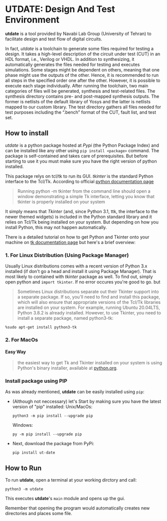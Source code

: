 # UTDATE: Design And Test Environment

**utdate** is a tool provided by Navabi Lab Group (University of Tehran) to facilitate design and test flow of digital circuits.

In fact, *utdate* is a toolchain to generate some files required for testing a design. It takes a high-level description of the circuit under test (CUT) in an HDL format, i.e., Verilog or VHDL. In addition to synthesizing, it automatically generates the files needed for testing and executes simulations. Some stages might be dependent on others, meaning that one phase might use the outputs of the other. Hence, it is recommended to run all steps in the specified order one after the other. However, it is possible to execute each stage individually. After running the toolchain, two main categories of files will be generated, synthesis and test-related files. The synthesis directory contains pre- and post-mapped synthesis outputs. The former is netlists of the default library of Yosys and the latter is netlists mapped to our custom library. The test directory gathers all files needed for test purposes including the “.bench” format of the CUT, fault list, and test set.

## How to install

*utdate* is a python package hosted at *Pypi* (the Python Package Index) and can be installed like any other using `pip install <package>` command. The package is self-contained and takes care of prerequisites. But before starting to use it you must make sure you have the right version of python installed.

This package relys on tcl/tk to run its GUI. *tkinter* is the standard Python interface to the Tcl/Tk. According to official [python documentation page](https://docs.python.org/3/library/tkinter.html)
> Running python -m tkinter from the command line should open a window demonstrating a simple Tk interface, letting you know that tkinter is properly installed on your system

It simply means that *Tkinter* (and, since Python 3.1, ttk, the interface to the newer themed widgets) is included in the Python standard library and it relies on Tcl/Tk being installed on your system. But depending on how you install Python, this may not happen automatically.

There is a detailed tutorial on how to get Python and Tkinter onto your machine on [tk documentation page](https://tkdocs.com/tutorial/install.html) but here's a brief overview:

### 1. For Linux Distribution (Using Package Manager)

Usually Linux distributions comes with a recent version of Python 3.x installed (if don't go a head and install it using Package Manager). That is most likely to contained with *tkinter* package as well. To find out, simply open python and `import tkinter`. If no error occures you're good to go. but  
> Sometimes Linux distributions separate out their Tkinter support into a separate package. If so, you'll need to find and install this package, which will also ensure that appropriate versions of the Tcl/Tk libraries are installed on your system.
> For example, running Ubuntu 20.04LTS, Python 3.8.2 is already installed. However, to use Tkinter, you need to install a separate package, named python3-tk:
```
%sudo apt-get install python3-tk
```

### 2. For MacOs
#### Easy Way
> the easiest way to get Tk and Tkinter installed on your system is using Python's binary installer, available at [python.org](https://www.python.org/).

### Install package using PIP

As was already mentioned, **utdate** can be easily installed using `pip`:

-  (Although not neccessary) let's Start by making sure you have the latest version of "pip" installed:
    Unix/MacOs:
    ```
    python3 -m pip install --upgrade pip
    ```
    Windows:
    ```
    py -m pip install --upgrade pip
    ```
 
-  Next, download the package from PyPi:
    ```
    pip install ut-date
    ```

## How to Run

To run **utdate**, open a terminal at your working dirctory and call:
```
python3 -m utdate
```

This executes **utdate**'s `main` module and opens up the gui. 

Remember that opening the program would automatically creates new directories and places some file. 
